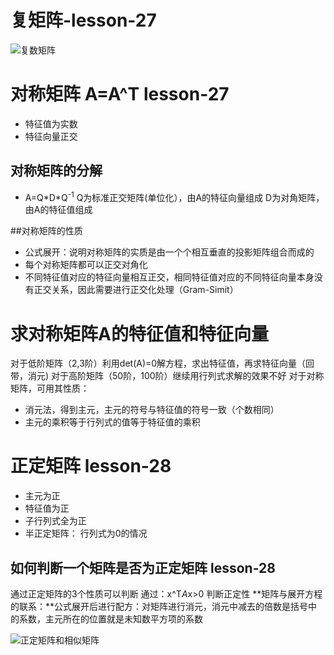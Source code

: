 # 复矩阵-lesson-27
![复数矩阵](http://upload-images.jianshu.io/upload_images/3022282-8a95c56f840e1658.jpg?imageMogr2/auto-orient/strip%7CimageView2/2/w/1240)
# 对称矩阵 A=A^T lesson-27
- 特征值为实数
- 特征向量正交

## **对称矩阵的分解**
- A=Q\*D*Q<sup>-1</sup> 
Q为标准正交矩阵(单位化），由A的特征向量组成
D为对角矩阵，由A的特征值组成

##对称矩阵的性质 
- 公式展开：说明对称矩阵的实质是由一个个相互垂直的投影矩阵组合而成的
- 每个对称矩阵都可以正交对角化
- 不同特征值对应的特征向量相互正交，相同特征值对应的不同特征向量本身没有正交关系，因此需要进行正交化处理（Gram-Simit）

# 求对称矩阵A的特征值和特征向量
对于低阶矩阵（2,3阶）利用det(A)=0解方程，求出特征值，再求特征向量（回带，消元)
对于高阶矩阵（50阶，100阶）继续用行列式求解的效果不好
对于对称矩阵，可用其性质：
- 消元法，得到主元，主元的符号与特征值的符号一致（个数相同）
- 主元的乘积等于行列式的值等于特征值的乘积

# 正定矩阵 lesson-28
- 主元为正
- 特征值为正
- 子行列式全为正
- 半正定矩阵： 行列式为0的情况

## 如何判断一个矩阵是否为正定矩阵 lesson-28
通过正定矩阵的3个性质可以判断
通过：x^T*A*x>0 判断正定性
**矩阵与展开方程的联系：**公式展开后进行配方：对矩阵进行消元，消元中减去的倍数是括号中的系数，主元所在的位置就是未知数平方项的系数

![正定矩阵和相似矩阵](http://upload-images.jianshu.io/upload_images/3022282-189bd28793fbc9fa.jpg?imageMogr2/auto-orient/strip%7CimageView2/2/w/1240)
